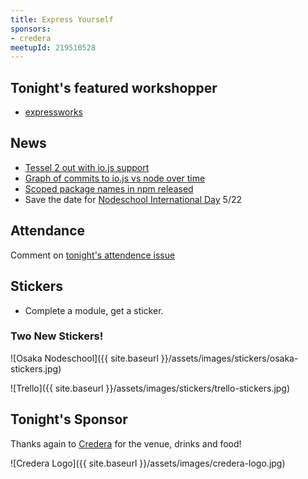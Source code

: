 ```yaml
---
title: Express Yourself
sponsors:
- credera
meetupId: 219510528
---
```


## Tonight's featured workshopper

- [expressworks](https://github.com/azat-co/expressworks)

## News

- [Tessel 2 out with io.js support](https://tessel.io/blog/112888410737/moving-faster-with-io-js)
- [Graph of commits to io.js vs node over time](https://twitter.com/joemccann/status/582541162390622210)
- [Scoped package names in npm released](http://blog.npmjs.org/post/116936804365/solving-npms-hard-problem-naming-packages)
- Save the date for [Nodeschool International Day](http://nodeschool.io/globe/) 5/22

## Attendance

Comment on [tonight's attendence issue](https://github.com/nodeschool/dallas/issues/47)

## Stickers

- Complete a module, get a sticker.

### Two New Stickers!

![Osaka Nodeschool]({{ site.baseurl }}/assets/images/stickers/osaka-stickers.jpg)

![Trello]({{ site.baseurl }}/assets/images/stickers/trello-stickers.jpg)

## Tonight's Sponsor

Thanks again to [Credera](http://www.credera.com) for the venue, drinks and food!

![Credera Logo]({{ site.baseurl }}/assets/images/credera-logo.jpg)
